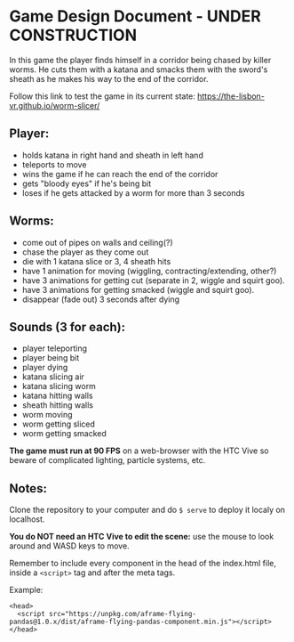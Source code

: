 # Game Design Document - UNDER CONSTRUCTION

In this game the player finds himself in a corridor being chased by killer worms. He cuts them with a katana and smacks them with the sword's sheath as he makes his way to the end of the corridor.

Follow this link to test the game in its current state:
https://the-lisbon-vr.github.io/worm-slicer/

## Player:
  - holds katana in right hand and sheath in left hand
  - teleports to move
  - wins the game if he can reach the end of the corridor
  - gets "bloody eyes" if he's being bit
  - loses if he gets attacked by a worm for more than 3 seconds

## Worms:
  - come out of pipes on walls and ceiling(?)
  - chase the player as they come out
  - die with 1 katana slice or 3, 4 sheath hits
  - have 1 animation for moving (wiggling, contracting/extending, other?)
  - have 3 animations for getting cut (separate in 2, wiggle and squirt goo).
  - have 3 animations for getting smacked (wiggle and squirt goo).
  - disappear (fade out) 3 seconds after dying

## Sounds (3 for each):
  - player teleporting
  - player being bit
  - player dying
  - katana slicing air
  - katana slicing worm
  - katana hitting walls
  - sheath hitting walls
  - worm moving
  - worm getting sliced
  - worm getting smacked


**The game must run at 90 FPS** on a web-browser with the HTC Vive so beware of complicated lighting, particle systems, etc.

## Notes:

Clone the repository to your computer and do ` $ serve ` to deploy it localy on localhost.

**You do NOT need an HTC Vive to edit the scene:** use the mouse to look around and WASD keys to move.

Remember to include every component in the head of the index.html file, inside a ` <script> ` tag and after the meta tags.

Example:
```
<head>
  <script src="https://unpkg.com/aframe-flying-pandas@1.0.x/dist/aframe-flying-pandas-component.min.js"></script>
</head>
```
